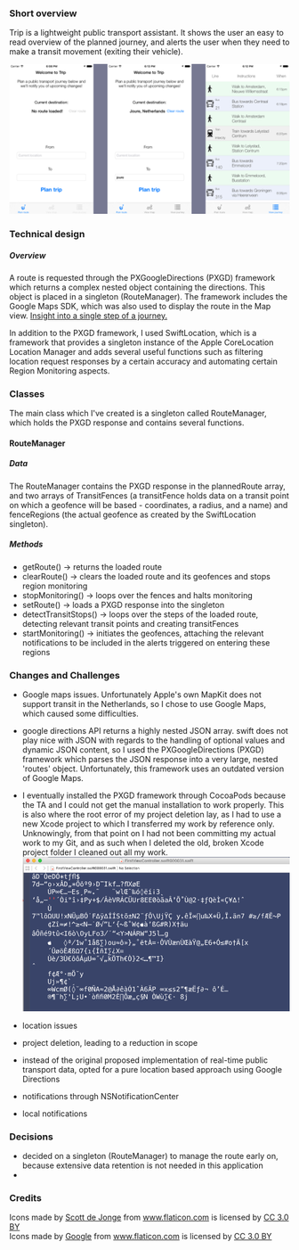 ### Short overview
Trip is a lightweight public transport assistant. It shows the user an easy to read overview of the planned journey, and alerts the user when they need to make a transit movement (exiting their vehicle). 

![alt text](https://github.com/snoms/FinalProject/blob/master/doc/Views.png "Main views of Trip")

### Technical design
##### Overview
A route is requested through the PXGoogleDirections (PXGD) framework which returns a complex nested object containing the directions. This object is placed in a singleton (RouteManager). The framework includes the Google Maps SDK, which was also used to display the route in the Map view. [Insight into a single step of a journey.](https://github.com/snoms/FinalProject/blob/master/doc/Overly_nested_structure.png )

In addition to the PXGD framework, I used SwiftLocation, which is a framework that provides a singleton instance of the Apple CoreLocation Location Manager and adds several useful functions such as filtering location request responses by a certain accuracy and automating certain Region Monitoring aspects.

### Classes
The main class which I've created is a singleton called RouteManager, which holds the PXGD response and contains several functions.

#### RouteManager
##### Data
The RouteManager contains the PXGD response in the plannedRoute array, and two arrays of TransitFences (a transitFence holds data on a transit point on which a geofence will be based - coordinates, a radius, and a name) and fenceRegions (the actual geofence as created by the SwiftLocation singleton). 

##### Methods
* getRoute() -> returns the loaded route
* clearRoute() -> clears the loaded route and its geofences and stops region monitoring
* stopMonitoring() -> loops over the fences and halts monitoring
* setRoute() -> loads a PXGD response into the singleton
* detectTransitStops() -> loops over the steps of the loaded route, detecting relevant transit points and creating transitFences
* startMonitoring() -> initiates the geofences, attaching the relevant notifications to be included in the alerts triggered on entering these regions

### Changes and Challenges

- Google maps issues. Unfortunately Apple's own MapKit does not support transit in the Netherlands, so I chose to use Google Maps, which caused some difficulties.
- google directions API returns a highly nested JSON array. swift does not play nice with JSON with regards to the handling of optional values and dynamic JSON content, so I used the PXGoogleDirections (PXGD) framework which parses the JSON response into a very large, nested 'routes' object. Unfortunately, this framework uses an outdated version of Google Maps.
- I eventually installed the PXGD framework through CocoaPods because the TA and I could not get the manual installation to work properly. This is also where the root error of my project deletion lay, as I had to use a new Xcode project to which I transferred my work by reference only. Unknowingly, from that point on I had not been committing my actual work to my Git, and as such when I deleted the old, broken Xcode project folder I cleaned out all my work. ![alt text](https://github.com/snoms/FinalProject/blob/master/doc/Remnants_of_a_viewcontroller.png "The result of a file 'recovery' program")

- location issues
- project deletion, leading to a reduction in scope
- instead of the original proposed implementation of real-time public transport data, opted for a pure location based approach using Google Directions
- notifications through NSNotificationCenter
- local notifications




### Decisions

- decided on a singleton (RouteManager) to manage the route early on, because extensive data retention is not needed in this application
- 





### Credits

<div>Icons made by <a href="http://www.flaticon.com/authors/scott-de-jonge" title="Scott de Jonge">Scott de Jonge</a> from <a href="http://www.flaticon.com" title="Flaticon">www.flaticon.com</a> is licensed by <a href="http://creativecommons.org/licenses/by/3.0/" title="Creative Commons BY 3.0" target="_blank">CC 3.0 BY</a></div>

<div>Icons made by <a href="http://www.flaticon.com/authors/google" title="Google">Google</a> from <a href="http://www.flaticon.com" title="Flaticon">www.flaticon.com</a> is licensed by <a href="http://creativecommons.org/licenses/by/3.0/" title="Creative Commons BY 3.0" target="_blank">CC 3.0 BY</a></div>